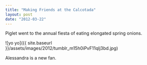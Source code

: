 ```yaml
---
title: "Making Friends at the Calcotada"
layout: post
date: "2012-03-22"
---
```


Piglet went to the annual fiesta of eating elongated spring onions.

![yo yo]({{ site.baseurl }}/assets/images/2012/tumblr_m15h0iPvF11qlj3bd.jpg)

Alessandra is a new fan.
